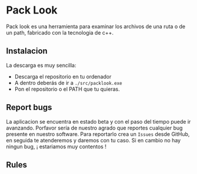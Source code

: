 # Pack Look

Pack look es una herramienta para examinar los archivos de una ruta o de un path, fabricado con la tecnologia de c++.

## Instalacion

La descarga es muy sencilla:

- Descarga el repositorio en tu ordenador
- A dentro deberás de ir a ```./src/packlook.exe```
- Pon el repositorio o el PATH que tu quieras.


## Report bugs

La aplicacion se encuentra en estado beta y con el paso del tiempo puede ir avanzando. Porfavor sería de nuestro agrado que reportes cualquier bug presente en nuestro software.
Para reportarlo crea un ```Issues``` desde GitHub, en seguida te atenderemos y daremos con tu caso. Si en cambio no hay ningun bug, ¡ estariamos muy contentos !

## Rules
